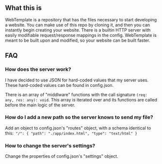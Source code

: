 ## What this is
WebTemplate is a repository that has the files necessary to start developing a website.
You can make use of this repo by cloning it, and then you can instantly begin creating your website.
There is a builtin HTTP server with easily modifiable request/response mappings in the config.
WebTemplate is meant to be built upon and modified, so your website can be built faster.

## FAQ

### How does the server work?
I have decided to use JSON for hard-coded values that my server uses.
These hard-coded values can be found in config.json.

There is an array of "middlware" functions with the call signature
  ```(req: any, res: any): void```. This array is iterated over and its functions are called
before the main logic of the server.

### How do I add a new path so the server knows to send my file?
Add an object to config.json's "routes" object, with a schema identical to this:```
  "/": {
    "path": "./app/index.html",
    "type": "text/html"
  }```

### How to change the server's settings?
Change the properties of config.json's "settings" object.
